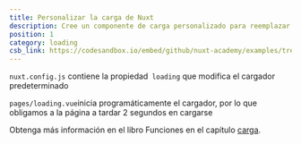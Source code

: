 ```yaml
---
title: Personalizar la carga de Nuxt
description: Cree un componente de carga personalizado para reemplazar el cargador predeterminado
position: 1
category: loading
csb_link: https://codesandbox.io/embed/github/nuxt-academy/examples/tree/master/loading/customize-nuxt-loading?fontsize=14&hidenavigation=1&module=%2Fnuxt.config.js&theme=dark&view=editor
---
```


<example-intro></example-intro>

`nuxt.config.js` contiene la propiedad` loading` que modifica el cargador predeterminado

`pages/loading.vue`inicia programáticamente el cargador, por lo que obligamos a la página a tardar 2 segundos en cargarse

<base-alert type="next">

Obtenga más información en el libro Funciones en el capítulo [carga](/docs/2.x/features/loading).

</base-alert>

<code-sandbox :src="csb_link"></code-sandbox>

